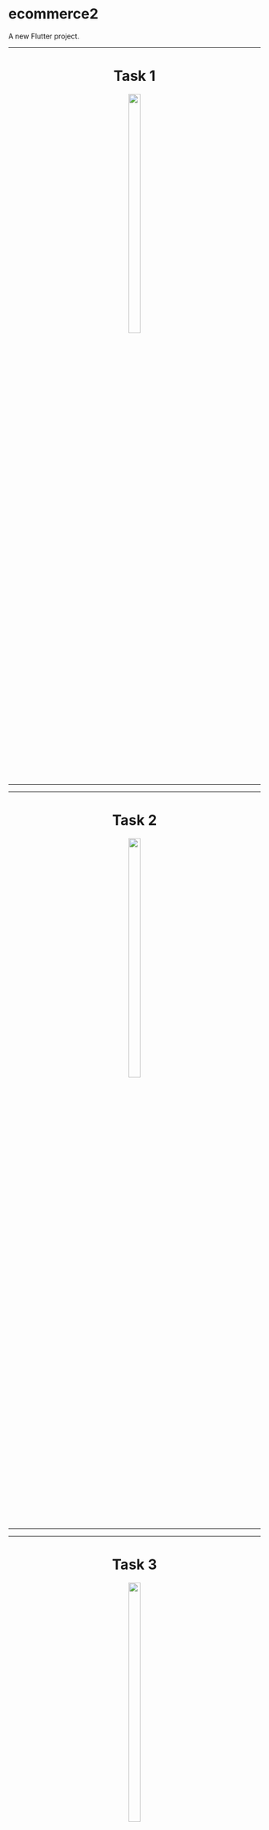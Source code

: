 # ecommerce2

A new Flutter project.

<hr>
<h1 align="center">Task 1</h1>
<p align ="center">
  
  <img src="https://github.com/Avesh6754/ecommerce2/assets/149478146/d7da5e4d-8147-4678-b29f-d1c62dc8d51e" width="22%" Height="35%">
  </a>
  </p>
<hr>

<hr>
<h1 align="center">Task 2</h1>
<p align ="center">
  
  <img src="https://github.com/Avesh6754/ecommerce2/assets/149478146/06d36733-59b5-440f-b245-e52f12c81a49" width="22%" Height="35%">
  </a>
  </p>
<hr>
<hr>
<h1 align="center">Task 3</h1>
<p align ="center">
  
  <img src="https://github.com/Avesh6754/ecommerce2/assets/149478146/45d2b6a3-b85e-481f-8ee9-4c463981da23" width="22%" Height="35%">
  </a>
  </p>
<hr>
<hr>
<h1 align="center">Task 4</h1>
<p align ="center">
  
  <img src="https://github.com/Avesh6754/ecommerce2/assets/149478146/0a3a7944-e71a-4ccf-b723-a5e0e0eb375e" width="22%" Height="35%">
  </a>
  </p>
<hr>
<hr>
<h1 align="center">Task 5</h1>
<p align ="center">
  
  <img src="https://github.com/Avesh6754/ecommerce2/assets/149478146/b3c1018b-204e-4dc2-85a8-f501351f1128" width="22%" Height="35%">
  </a>
  </p>
<hr>
<hr>
<h1 align="center">Task 6</h1>
<p align ="center">
  
  <img src="https://github.com/Avesh6754/ecommerce2/assets/149478146/f3347223-c459-46d8-89d7-ae3ebbeb38ac" width="22%" Height="35%">
  </a>
  </p>
<hr>
<hr>
<h1 align="center">Task 7</h1>
<p align ="center">
  
  <img src="https://github.com/Avesh6754/ecommerce2/assets/149478146/7cd28044-c023-4bd4-a8d4-df79e8738ef4" width="22%" Height="35%">
  </a>
  </p>
<hr>
<hr>
<h1 align="center">Task 8</h1>
<p align ="center">
  
  <img src="https://github.com/Avesh6754/ecommerce2/assets/149478146/44618552-4467-4c36-8b0f-75be376eedc4" width="22%" Height="35%">

  </a>
  </p>
<hr>



